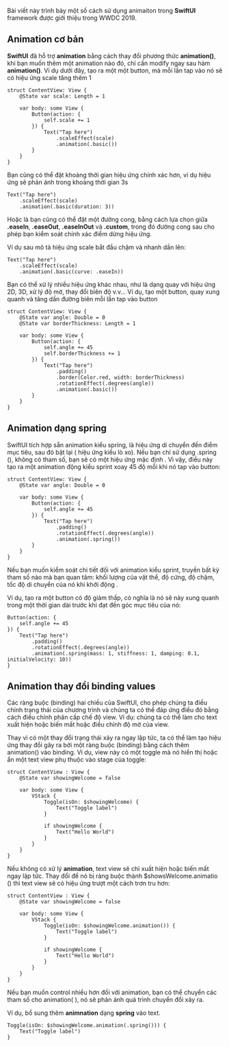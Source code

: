 Bài viết này trình bày một số cách sử dụng animaiton trong **SwiftUI** framework được giới thiệu trong WWDC 2019.
## Animation cơ bản
**SwiftUI** đã hỗ trợ **animation** bằng cách thay đổi phương thức **animation()**, khi bạn muốn thêm một animation nào đó, chỉ cần modify ngay sau hàm **animation()**.
Ví dụ dưới đây, tạo ra một một button, mà mỗi lần tap vào nó sẽ  có hiệu ứng  scale tăng thêm 1
```
struct ContentView: View {
    @State var scale: Length = 1

    var body: some View {
        Button(action: {
            self.scale += 1
        }) {
            Text("Tap here")
                .scaleEffect(scale)
                .animation(.basic())
        }
    }
}
```

Bạn cũng có thể đặt khoảng thời gian hiệu ứng chính xác hơn, ví dụ hiệu ứng sẽ phản ánh trong khoảng thời gian 3s
```
Text("Tap here")
    .scaleEffect(scale)
    .animation(.basic(duration: 3))
```

Hoặc là bạn cũng có thể đặt một đường cong, bằng cách lựa chọn giữa **.easeIn**, **.easeOut**, **.easeInOut** và **.custom**, trong đó đường cong sau cho phép bạn kiểm soát chính xác điểm dừng hiệu ứng. 

Ví dụ sau mô tả hiệu ứng scale  bắt đầu chậm và nhanh dần lên:
```
Text("Tap here")
    .scaleEffect(scale)
    .animation(.basic(curve: .easeIn))
```

Bạn có thể xử lý nhiều hiệu ứng khác nhau, như là dạng quay với hiệu ứng 2D, 3D, xử lý độ mờ, thay đổi biên độ v.v...
Ví dụ, tạo một button, quay xung quanh và tăng dần đường biên  mỗi lần tap vào button
```
struct ContentView: View {
    @State var angle: Double = 0
    @State var borderThickness: Length = 1

    var body: some View {
        Button(action: {
            self.angle += 45
            self.borderThickness += 1
        }) {
            Text("Tap here")
                .padding()
                .border(Color.red, width: borderThickness)
                .rotationEffect(.degrees(angle))
                .animation(.basic())
        }
    }
}
```
## Animation dạng spring
SwiftUI  tích hợp sẵn  animation kiểu spring, là hiệu ứng di chuyển đến điểm mục tiêu, sau đó bật lại ( hiệu ứng kiểu lò xo).
Nếu bạn chỉ sử dụng .spring (), không có tham số, bạn sẽ có một hiệu ứng mặc định . Vì vậy, điều này tạo ra một animation động  kiểu sprint xoay 45 độ mỗi khi nó tap vào button:
```
struct ContentView: View {
    @State var angle: Double = 0

    var body: some View {
        Button(action: {
            self.angle += 45
        }) {
            Text("Tap here")
                .padding()
                .rotationEffect(.degrees(angle))
                .animation(.spring())
        }
    }
}
```

Nếu bạn muốn kiểm soát chi tiết đối với animation kiểu sprint, truyền bất  kỳ tham số nào mà bạn quan tâm: khối lượng của vật thể, độ cứng, độ chậm, tốc độ di chuyển của nó khi khởi động .

Ví dụ, tạo ra một button có độ giảm thấp, có nghĩa là nó sẽ nảy xung quanh trong một thời gian dài trước khi đạt đến góc mục tiêu của nó:
```
Button(action: {
    self.angle += 45
}) {
    Text("Tap here")
        .padding()
        .rotationEffect(.degrees(angle))
        .animation(.spring(mass: 1, stiffness: 1, damping: 0.1, initialVelocity: 10))
}
```

## Animation thay đổi binding values
Các ràng buộc (binding) hai chiều của SwiftUI, cho phép chúng ta điều chỉnh trạng thái của chương trình và chúng ta có thể đáp ứng điều đó bằng cách điều chỉnh phân cấp chế độ view. Ví dụ: chúng ta có thể làm cho text xuất hiện hoặc biến mất hoặc điều chỉnh độ mờ của view.

Thay vì có một thay đổi trạng thái xảy ra ngay lập tức,  ta có thể làm tạo hiệu ứng thay đổi gây ra bởi một ràng buộc (binding) bằng cách thêm animation() vào binding. Ví dụ, view này có một toggle mà nó hiển thị hoặc ẩn một text view phụ thuộc vào stage của toggle:
```
struct ContentView : View {
    @State var showingWelcome = false

    var body: some View {
        VStack {
            Toggle(isOn: $showingWelcome) {
                Text("Toggle label")
            }

            if showingWelcome {
                Text("Hello World")
            }
        }
    }
}
```

Nếu không có xử lý **animation**, text view  sẽ chỉ xuất hiện hoặc biến mất ngay lập tức. Thay đổi để nó bị ràng buộc thành $showsWelcome.animatio () thì text view sẽ có hiệu ứng trượt một cách trơn tru hơn:
```
struct ContentView : View {
    @State var showingWelcome = false

    var body: some View {
        VStack {
            Toggle(isOn: $showingWelcome.animation()) {
                Text("Toggle label")
            }

            if showingWelcome {
                Text("Hello World")
            }
        }
    }
}

```
Nếu bạn muốn control nhiều hơn đối với animation, bạn có thể chuyển các tham số cho animation( ), nó sẽ phản ánh quá trình chuyển đổi xảy ra.

Ví dụ, bổ sung thêm **animnation** dạng **spring** vào text.
```
Toggle(isOn: $showingWelcome.animation(.spring())) {
    Text("Toggle label")
}
```